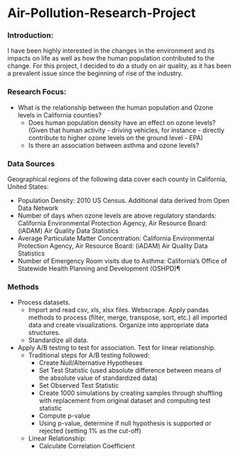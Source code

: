 # Air-Pollution-Research-Project

### Introduction:
I have been highly interested in the changes in the environment and its impacts on life as well as how the human population contributed to the change. For this project, I decided to do a study on air quality, as it has been a prevalent issue since the beginning of rise of the industry. 

### Research Focus:
- What is the relationship between the human population and Ozone levels in California counties?
    - Does human population density have an effect on ozone levels? (Given that human activity - driving vehicles, for instance - directly contribute to higher ozone levels on the ground level - EPA)
    - Is there an association between asthma and ozone levels?
    
### Data Sources
Geographical regions of the following data cover each county in California, United States:
- Population Density: 2010 US Census. Additional data derived from Open Data Network
- Number of days when ozone levels are above regulatory standards: California Environmental Protection Agency, Air Resource Board: (iADAM) Air Quality Data Statistics
- Average Particulate Matter Concentration: California Environmental Protection Agency, Air Resource Board: (iADAM) Air Quality Data Statistics
- Number of Emergency Room visits due to Asthma: California’s Office of Statewide Health Planning and Development (OSHPD)¶

### Methods
- Process datasets.
    - Import and read csv, xls, xlsx files. Webscrape. Apply pandas methods to process (filter, merge, transpose, sort, etc.) all imported data and create visualizations. Organize into appropriate data structures.
    - Standardize all data.
- Apply A/B testing to test for association. Test for linear relationship.
    - Traditional steps for A/B testing followed: 
        - Create Null/Alternative Hypotheses 
        - Set Test Statistic (used absolute difference between means of the absolute value of standardized data)
        - Set Observed Test Statistic
        - Create 1000 simulations by creating samples through shuffling with replacement from original dataset and computing test statistic
        - Compute p-value 
        - Using p-value, determine if null hypothesis is supported or rejected (setting 1% as the cut-off)
    - Linear Relationship:
        - Calculate Correlation Coefficient
